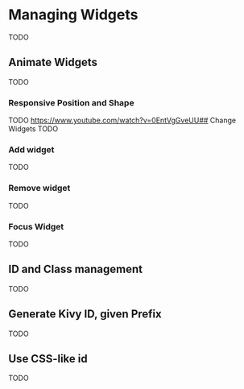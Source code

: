 # Managing Widgets
TODO
## Animate Widgets
TODO
### Responsive Position and Shape
TODO
https://www.youtube.com/watch?v=0EntVgGveUU## Change Widgets
TODO
### Add widget
TODO
### Remove widget
TODO
### Focus Widget
TODO
## ID and Class management
TODO
## Generate Kivy ID, given Prefix
TODO
## Use CSS-like id
TODO